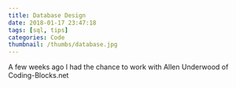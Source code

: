 ```yaml
---
title: Database Design 
date: 2018-01-17 23:47:18
tags: [sql, tips]
categories: Code
thumbnail: /thumbs/database.jpg
---
```


A few weeks ago I had the chance to work with Allen Underwood of Coding-Blocks.net
<!-- more -->

